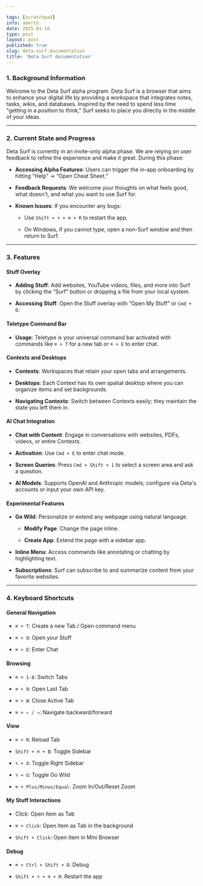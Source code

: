 ```yaml
---

tags: [scratchpad]
info: aberto.
date: 2025-01-10
type: post
layout: post
published: true
slug: deta-surf-documentation
title: 'Deta Surf documentation'
---
```

### **1. Background Information**

Welcome to the Deta Surf alpha program. Deta Surf is a browser that aims to enhance your digital life by providing a workspace that integrates notes, tasks, wikis, and databases. Inspired by the need to spend less time "getting in a position to think," Surf seeks to place you directly in the middle of your ideas.

---

### **2. Current State and Progress**

Deta Surf is currently in an invite-only alpha phase. We are relying on user feedback to refine the experience and make it great. During this phase:

- **Accessing Alpha Features**: Users can trigger the in-app onboarding by hitting “Help” → “Open Cheat Sheet.”

- **Feedback Requests**: We welcome your thoughts on what feels good, what doesn't, and what you want to use Surf for.

- **Known Issues**: If you encounter any bugs:

  - Use `Shift + ⌥ + ⌘ + R` to restart the app.

  - On Windows, if you cannot type, open a non-Surf window and then return to Surf.

---

### **3. Features**

#### **Stuff Overlay**

- **Adding Stuff**: Add websites, YouTube videos, files, and more into Surf by clicking the “Surf” button or dropping a file from your local system.

- **Accessing Stuff**: Open the Stuff overlay with “Open My Stuff” or `Cmd + O`.

#### **Teletype Command Bar**

- **Usage**: Teletype is your universal command bar activated with commands like `⌘ + T` for a new tab or `⌘ + E` to enter chat.

#### **Contexts and Desktops**

- **Contexts**: Workspaces that retain your open tabs and arrangements.

- **Desktops**: Each Context has its own spatial desktop where you can organize items and set backgrounds.

- **Navigating Contexts**: Switch between Contexts easily; they maintain the state you left them in.

#### **AI Chat Integration**

- **Chat with Content**: Engage in conversations with websites, PDFs, videos, or entire Contexts.

- **Activation**: Use `Cmd + E` to enter chat mode.

- **Screen Queries**: Press `Cmd + Shift + 1` to select a screen area and ask a question.

- **AI Models**: Supports OpenAI and Anthropic models; configure via Deta's accounts or input your own API key.

#### **Experimental Features**

- **Go Wild**: Personalize or extend any webpage using natural language.

  - **Modify Page**: Change the page inline.

  - **Create App**: Extend the page with a sidebar app.

- **Inline Menu**: Access commands like annotating or chatting by highlighting text.

- **Subscriptions**: Surf can subscribe to and summarize content from your favorite websites.

---

### **4. Keyboard Shortcuts**

#### **General Navigation**

- `⌘ + T`: Create a new Tab / Open command menu

- `⌘ + O`: Open your Stuff

- `⌘ + E`: Enter Chat

#### **Browsing**

- `⌘ + 1-8`: Switch Tabs

- `⌘ + 9`: Open Last Tab

- `⌘ + W`: Close Active Tab

- `⌘ + ← / →`: Navigate backward/forward

#### **View**

- `⌘ + R`: Reload Tab

- `Shift + ⌘ + B`: Toggle Sidebar

- `⌥ + X`: Toggle Right Sidebar

- `⌥ + G`: Toggle Go Wild

- `⌘ + Plus/Minus/Equal`: Zoom In/Out/Reset Zoom

#### **My Stuff Interactions**

- Click: Open Item as Tab

- `⌘ + Click`: Open Item as Tab in the background

- `Shift + Click`: Open Item in Mini Browser

#### **Debug**

- `⌘ + Ctrl + Shift + D`: Debug

- `Shift + ⌥ + ⌘ + R`: Restart the app
